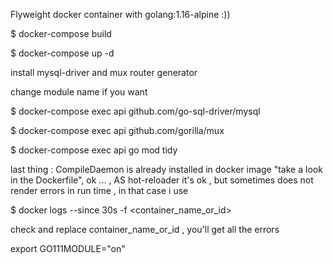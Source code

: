 Flyweight docker container with golang:1.16-alpine :))

$ docker-compose build

$ docker-compose up -d

install mysql-driver and mux router generator

change module name if you want

$ docker-compose exec api github.com/go-sql-driver/mysql

$ docker-compose exec api github.com/gorilla/mux

$ docker-compose exec api go mod tidy

last thing : CompileDaemon is already installed in docker image "take a look in the Dockerfile",
ok ... , AS hot-reloader it's ok , but sometimes does not render errors in run time , in that case i use

$ docker logs --since 30s -f <container_name_or_id>

check and replace container_name_or_id , you'll get all the errors


export GO111MODULE="on"
